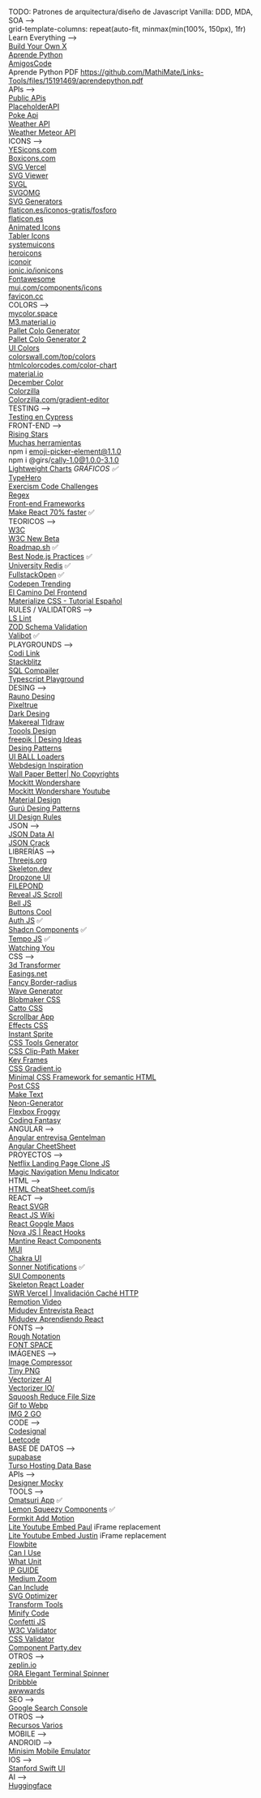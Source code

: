 TODO: Patrones de arquitectura/diseño de Javascript Vanilla: DDD, MDA, SOA -->
<br>
grid-template-columns: repeat(auto-fit, minmax(min(100%, 150px), 1fr)
<br>
Learn Everything -->
<br>
<a href="https://github.com/codecrafters-io/build-your-own-x">Build Your Own X</a>
<br>
<a href="https://aprendepython.es/">Aprende Python</a>
<br>
<a href="https://www.amigoscode.com/">AmigosCode</a>
<br>
Aprende Python PDF https://github.com/MathiMate/Links-Tools/files/15191469/aprendepython.pdf
<br>
APIs -->
<br>
<a href="https://publicapis.dev/">Public APis</a>
<br>
<a href="https://github.com/PlaceholderAPI/PlaceholderAPI">PlaceholderAPI</a>
<br>
<a href="https://pokeapi.co/">Poke Api</a>
<br>
<a href="https://openweathermap.org/api">Weather API</a>
<br>
<a href="https://open-meteo.com/en/docs">Weather Meteor API</a>
<br>
ICONS -->
<br>
<a href="https://yesicon.app/?lang=es">YESicons.com</a>
<br>
<a href="https://boxicons.com/?query=a">Boxicons.com</a>
<br>
<a href="https://svgl.vercel.app/">SVG Vercel</a>
<br>
<a href="https://www.svgviewer.dev/">SVG Viewer</a>
<br>
<a href="https://svgl.app/">SVGL</a>
<br>
<a href="https://jakearchibald.github.io/svgomg/">SVGOMG</a>
<br>
<a href="https://www.fffuel.co/sssvg//">SVG Generators</a>
<br>
<a href="https://www.flaticon.es/iconos-gratis/fosforo">flaticon.es/iconos-gratis/fosforo</a>
<br>
<a href="https://www.flaticon.es/">flaticon.es</a>
<br>
<a href="https://icons8.com/animated-icons">Animated Icons</a>
<br>
<a href="https://tabler-icons.io/">Tabler Icons</a>
<br>
<a href="https://www.systemuicons.com/">systemuicons</a>
<br>
<a href="https://heroicons.com/">heroicons</a>
<br>
<a href="https://iconoir.com/">iconoir</a>
<br>
<a href="https://ionic.io/ionicons">ionic.io/ionicons</a>
<br>
<a href="https://fontawesome.com/v5.15/icons?d=gallery&p=2">Fontawesome</a>
<br>
<a href="https://mui.com/components/icons/">mui.com/components/icons</a>
<br>
<a href="https://www.favicon.cc/">favicon.cc</a>
<br>
COLORS -->
<br>
<a href="https://mycolor.space/">mycolor.space</a>
<br>
<a href="https://m3.material.io/theme-builder#/custom">M3.material.io</a>
<br>
<a href="https://mycolor.space/?hex=%23261C8B&sub=1">Pallet Colo Generator</a>
<br>
<a href="https://color.adobe.com/es/create/color-wheel">Pallet Colo Generator 2</a>
<br>
<a href="https://uicolors.app/create">UI Colors</a>
<br>
<a href="https://colorswall.com/top/colors">colorswall.com/top/colors</a>
<br>
<a href="https://htmlcolorcodes.com/color-chart/">htmlcolorcodes.com/color-chart</a>
<br>
<a href="https://material.io/design/color/the-color-system.html#color-theme-creation">material.io</a>
<br>
<a href="https://www.december.com/html/spec/color3.html">December Color</a>
<br>
<a href="https://www.colorzilla.com/">Colorzilla</a>
<br>
<a href="https://www.colorzilla.com/gradient-editor/">Colorzilla.com/gradient-editor</a>
<br>
TESTING -->
<br>
<a href="https://www.youtube.com/watch?v=HDFNjDKKO6A">Testing en Cypress</a>
<br>
FRONT-END -->
<br>
<a href="https://risingstars.js.org/2022/en">Rising Stars</a>
<br>
<a href="https://www.fffuel.co/">Muchas herramientas</a>
<br>
npm i emoji-picker-element@1.1.0
<br>
npm i @girs/cally-1.0@1.0.0-3.1.0
<br>
<a href="https://www.tradingview.com/lightweight-charts/">Lightweight Charts</a> *GRÁFICOS ✅*
<br>
<a href="https://typehero.dev/explore">TypeHero</a>
<br>
<a href="https://exercism.org/">Exercism Code Challenges</a>
<br>
<a href="https://regexr.com/">Regex</a>
<br>
<a  href="https://2022.stateofjs.com/en-US/libraries/front-end-frameworks/">Front-end Frameworks</a>
<br>
<a  href="https://million.dev/docs/install">Make React 70% faster</a> ✅
<br>
TEORICOS -->
<br>
<a href="https://www.w3.org/">W3C</a>
<br>
<a href="https://beta.w3.org/">W3C New Beta</a>
<br>
<a href="https://roadmap.sh/">Roadmap.sh</a> ✅
<br>
<a href="[https://roadmap.sh/](https://github.com/goldbergyoni/nodebestpractices/blob/spanish-translation/README.spanish.md)">Best Node.js Practices</a> ✅
<br>
<a href="https://university.redis.com/">University Redis</a> ✅
<br>
<a href="https://fullstackopen.com/es/">FullstackOpen</a> ✅
<br>
<a href="https://codepen.io/trending">Codepen Trending</a>
<br>
<a href="https://ciberninjas.com/el-camino-del-frontend-developer-por-mrcodedev/">El Camino Del Frontend</a>
<br>
<a href="https://www.youtube.com/playlist?list=PLPl81lqbj-4J2Lbx1_qp7Yzo7wvjYiQ4E">Materialize CSS - Tutorial Español</a>
<br>
RULES / VALIDATORS -->
<br>
<a href="https://ls-lint.org/">LS Lint</a>
<br>
<a href="https://zod.dev/">ZOD Schema Validation</a>
<br>
<a href="https://valibot.dev/">Valibot</a> ✅
<br>
PLAYGROUNDS -->
<br>
<a href="https://codi.link/%7C%7C">Codi Link</a>
<br>
<a href="https://stackblitz.com/">Stackblitz</a>
<br>
<a href="https://sqlbolt.com/lesson/select_queries_introduction">SQL Compailer</a>
<br>
<a href="https://www.typescriptlang.org/play?#code/GYVwdgxgLglg9mABAcwE4FN1QBQAd2oDOCAXIgN6JgCGAtumYVKjGMgNyLXINUi0AjAogC+ASgoAoRIgD0smYqXLlAPXUbNW7TtXTEGKCFRIARAAl0AGytxEpxAGpE+IggB0Neu0kigA">Typescript Playground</a>
<br>
DESING -->
<br>
<a href="https://rauno.me/craft">Rauno Desing</a>
<br>
<a href="https://www.pixeltrue.com">Pixeltrue</a>
<br>
<a href="https://www.dark.design/">Dark Desing</a>
<br>
<a href="https://makereal.tldraw.com/">Makereal Tldraw</a>
<br>
<a href="https://www.toools.design/">Toools Design</a>
<br>
<a href="https://www.freepik.com/">freepik | Desing Ideas</a>
<br>
<a href="https://www.patterns.dev/posts">Desing Patterns</a>
<br>
<a href="https://uiball.com/ldrs/">UI BALL Loaders</a>
<br>
<a href="https://www.webdesign-inspiration.com/">Webdesign Inspiration</a>
<br>
<a href="https://www.wallpaperbetter.com/es">Wall Paper Better| No Copyrights</a>
<br>
<a href="https://mockitt.wondershare.com/">Mockitt Wondershare</a>
<br>
<a href="https://mockitt.wondershare.com/blog.html?utm_source=youtube&utm_medium=influencer&utm_campaign=md-pq&utm_term=soydalto-blog&utm_content=video_md_md_en_20108400_2021-09-03">Mockitt Wondershare Youtube</a>
<br>
<a href="https://m3.material.io/">Material Design</a>
<br>
<a href="https://refactoring.guru/es/design-patterns">Gurú Desing Patterns</a>
<br>
<a href="https://www.adhamdannaway.com/blog/ui-design/16-ui-design-rules">UI Design Rules</a>
<br>
JSON -->
<br>
<a href="https://www.jsondataai.com/">JSON Data AI</a>
<br>
<a href="https://jsoncrack.com/">JSON Crack</a>
<br>
LIBRERÍAS -->
<br>
<a href="https://threejs.org/">Threejs.org</a>
<br>
<a href="https://www.skeleton.dev/">Skeleton.dev</a>
<br>
<a href="https://dropzone-ui.vercel.app/">Dropzone UI</a>
<br>
<a href="https://www.npmjs.com/package/filepond">FILEPOND</a>
<br>
<a href="https://revealjs.com/">Reveal JS Scroll</a>
<br>
<a href="https://belljs.vercel.app/">Bell JS</a>
<br>
<a href="https://www.buttons.cool/">Buttons Cool</a>
<br>
<a href="https://authjs.dev/">Auth JS</a> ✅
<br>
<a href="https://ui.shadcn.com/docs/components/accordion">Shadcn Components</a> ✅
<br>
<a href="https://tempo.formkit.com/">Tempo JS</a> ✅
<br>
<a href="https://github.com/jj811208/watching-you">Watching You</a>
<br>
CSS -->
<br>
<a href="https://www.3dtransformer.com/">3d Transformer</a>
<br>
<a href="https://easings.net/">Easings.net</a>
<br>
<a href="https://9elements.github.io/fancy-border-radius/#76.100.0.24--.">Fancy Border-radius</a>
<br>
<a href="https://angrytools.com/wave-generator/">Wave Generator</a>
<br>
<a href="https://www.blobmaker.app/">Blobmaker CSS</a>
<br>
<a href="https://www.cattocss.com/">Catto CSS</a>
<br>
<a href="https://scrollbar.app/">Scrollbar App</a>
<br>
<a href="https://animista.net/play/background">Effects CSS</a>
<br>
<a href="https://instantsprite.com/">Instant Sprite</a>
<br>
<a href="https://webcode.tools/generators/css/">CSS Tools Generator</a>
<br>
<a href="https://bennettfeely.com/clippy/">CSS Clip-Path Maker</a>
<br>
<a href="https://keyframes.app/">Key Frames</a>
<br>
<a href="https://cssgradient.io/">CSS Gradient.io</a>
<br>
<a href="https://picocss.com/">Minimal CSS Framework for semantic HTML</a>
<br>
<a href="https://github.com/postcss/postcss#usage">Post CSS</a>
<br>
<a href="https://maketext.io/">Make Text</a>
<br>
<a href="https://yaroslavweb.github.io/Neon-Generator/">Neon-Generator</a>
<br>
<a href="https://flexboxfroggy.com/#es">Flexbox Froggy</a>
<br>
<a href="https://codingfantasy.com/">Coding Fantasy</a>
<br>
ANGULAR -->
<br>
<a href="https://www.youtube.com/watch?v=5vOj1yDzJwY&list=PL42UNLc8e48TK24-hBKfDMbZjQB8xFrOA&index=40&t=2271s">Angular entrevisa Gentelman</a>
<br>
<a href="https://www.interviewbit.com/angular-cheat-sheet/#angular-lifecycle-hooks">Angular CheetSheet</a>
<br>
PROYECTOS -->
<br>
<a href="https://www.youtube.com/watch?v=P7t13SGytRk&t=22s">Netflix Landing Page Clone JS</a>
<br>
<a href="https://www.youtube.com/watch?v=ArTVfdHOB-M">Magic Navigation Menu Indicator</a>
<br>
HTML -->
<br>
<a href="https://htmlcheatsheet.com/js/">HTML CheatSheet.com/js</a>
<br>
REACT -->
<br>
<a href="https://react-svgr.com/">React SVGR</a>
<br>
<a href="https://www.reactjs.wiki/">React JS Wiki</a>
<br>
<a href="https://visgl.github.io/react-google-maps/">React Google Maps</a>
<br>
<a href="https://novajs.co/react-hooks">Nova JS | React Hooks</a>
<br>
<a href="https://mantine.dev/">Mantine React Components</a>
<br>
<a href="https://mui.com/">MUI</a>
<br>
<a href="https://chakra-ui.com/">Chakra UI</a>
<br>
<a href="https://sonner.emilkowal.ski/">Sonner Notifications</a> ✅
<br>
<a href="https://sui-components.vercel.app/workbench/atom/button/demo">SUI Components</a>
<br>
<a href="https://skeletonreact.com/">Skeleton React Loader</a>
<br>
<a href="https://swr.vercel.app/es-ES">SWR Vercel | Invalidación Caché HTTP</a>
<br>
<a href="https://www.remotion.dev/">Remotion Video</a>
<br>
<a href="https://github.com/midudev/preguntas-entrevista-react">Midudev Entrevista React</a>
<br>
<a href="https://github.com/midudev/aprendiendo-react">Midudev Aprendiendo React</a>
<br>
FONTS -->
<br>
<a href="https://roughnotation.com/">Rough Notation</a>
<br>
<a href="https://www.fontspace.com/">FONT SPACE</a>
<br>
IMÁGENES -->
<br>
<a href="https://imagecompressor.com/">Image Compressor</a>
<br>
<a href="https://tinypng.com/">Tiny PNG</a>
<br>
<a href="https://es.vectorizer.ai/">Vectorizer AI</a>
<br>
<a href="https://www.vectorizer.io/">Vectorizer IO/</a>
<br>
<a href="https://squoosh.app/">Squoosh Reduce File Size</a>
<br>
<a href="https://ezgif.com/gif-to-webp">Gif to Webp</a>
<br>
<a href="https://www.img2go.com/">IMG 2 GO</a>
<br>
CODE -->
<br>
<a href="https://codesignal.com/">Codesignal</a>
<br>
<a href="https://leetcode.com/problemset/all/">Leetcode</a>
<br>
BASE DE DATOS -->
<br>
<a href="https://supabase.com/">supabase</a>
<br>
<a href="https://turso.tech/">Turso Hosting Data Base</a>
<br>
APIs -->
<br>
<a href="https://designer.mocky.io/">Designer Mocky</a>
<br>
TOOLS -->
<br>
<a href="https://omatsuri.app/">Omatsuri App</a> ✅
<br>
<a href="https://www.lemonsqueezy.com/wedges">Lemon Squeezy Components</a> ✅
<br>
<a href="https://auto-animate.formkit.com/">Formkit Add Motion</a>
<br>
<a href="https://github.com/paulirish/lite-youtube-embed">Lite Youtube Embed Paul</a> iFrame replacement
<br>
<a href="https://github.com/justinribeiro/lite-youtube">Lite Youtube Embed Justin</a> iFrame replacement
<br>
<a href="https://flowbite.com/">Flowbite</a>
<br>
<a href="https://caniuse.com/">Can I Use</a>
<br>
<a href="https://whatunit.com/">What Unit</a>
<br>
<a href="https://ip.guide/">IP GUIDE</a>
<br>
<a href="https://medium-zoom.francoischalifour.com/">Medium Zoom</a>
<br>
<a href="https://caninclude.glitch.me/">Can Include</a>
<br>
<a href="https://jakearchibald.github.io/svgomg/">SVG Optimizer</a>
<br>
<a href="https://transform.tools">Transform Tools</a>
<br>
<a href="https://minifycode.com/">Minify Code</a>
<br>
<a href="https://www.npmjs.com/package/confetti-js">Confetti JS</a>
<br>
<a href="https://validator.w3.org/">W3C Validator</a>
<br>
<a href="https://jigsaw.w3.org/css-validator/#validate_by_input+with_options">CSS Validator</a>
<br>
<a href="https://component-party.dev/#update-state">Component Party.dev</a>
<br>
OTROS -->
<br>
<a href="https://zeplin.io/">zeplin.io</a>
<br>
<a href="https://www.npmjs.com/package/ora">ORA Elegant Terminal Spinner</a>
<br>
<a href="https://dribbble.com/">Dribbble</a>
<br>
<a href="https://www.awwwards.com/">awwwards</a>
<br>
SEO -->
<br>
<a href="https://search.google.com/search-console/about">Google Search Console</a>
<br>
OTROS -->
<br>
<a href="https://mega.nz/folder/3RZRlQoS#6hqbnoTPwz9dzAOO27VjIw">Recursos Varios</a>
<br>
MOBILE -->
<br>
ANDROID -->
<br>
<a href="https://www.minisim.app/">Minisim Mobile Emulator</a>
<br>
IOS -->
<br>
<a href="https://cs193p.sites.stanford.edu/2023">Stanford Swift UI</a>
<br>
AI -->
<br>
<a href="https://huggingface.co/">Huggingface</a>
<br>
